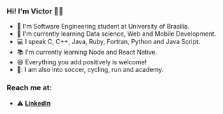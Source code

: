 ### Hi! I'm Victor 👋🏿

- 🔭 I'm Software Engineering student at University of Brasília. 
- 🌱 I'm currently learning Data science, Web and Mobile Development.
- :computer: I speak C, C++, Java, Ruby, Fortran, Python and Java Script. 
- :books: I'm currently learning Node and React Native.
- 😄 Everything you add positively is welcome!
- :running:: I am also into soccer, cycling, run and academy. 


### Reach me at:
- :warning: [**LinkedIn**](https://www.linkedin.com/in/victorsamuelengenharia/)

